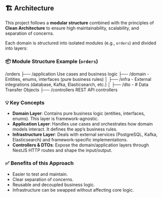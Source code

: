 ## 🏗️ Architecture

This project follows a **modular structure** combined with the principles of **Clean Architecture** to ensure high maintainability, scalability, and separation of concerns.

Each domain is structured into isolated modules (e.g., `orders`) and divided into layers:

### 📦 Module Structure Example (`orders`)

/orders
├── /application Use cases and business logic
├── /domain - Entities, enums, interfaces (pure business rules) │ 
├── /infra - External integrations (database, Kafka, Elasticsearch, etc.) │
├── /dto - # Data Transfer Objects 
├── /controllers  REST API controllers 

### 💡 Key Concepts

- **Domain Layer**: Contains pure business logic (entities, interfaces, enums). This layer is framework-agnostic.
- **Application Layer**: Handles use cases and orchestrates how domain models interact. It defines the app’s business rules.
- **Infrastructure Layer**: Deals with external services (PostgreSQL, Kafka, Elasticsearch) and framework-specific implementations.
- **Controllers & DTOs**: Expose the domain/application layers through NestJS HTTP routes and shape the input/output.

### ✅ Benefits of this Approach

- Easier to test and maintain.
- Clear separation of concerns.
- Reusable and decoupled business logic.
- Infrastructure can be swapped without affecting core logic.

